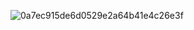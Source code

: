 ![0a7ec915de6d0529e2a64b41e4c26e3f](https://github.com/bear-frog/bear-frog/assets/66404645/49e732b9-5a4f-4aeb-9d86-b8a51738f5f4)
